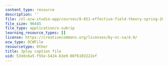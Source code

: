 ```yaml
---
content_type: resource
description: ''
file: /ol-ocw-studio-app/courses/8-851-effective-field-theory-spring-2013/53ddc6a5f55e5424b3e908f6103222ef_tKo9-jn7A3g.vtt
file_size: 96445
file_type: application/x-subrip
learning_resource_types: []
license: https://creativecommons.org/licenses/by-nc-sa/4.0/
ocw_type: OCWFile
resourcetype: Other
title: 3play caption file
uid: 53ddc6a5-f55e-5424-b3e9-08f6103222ef
---
```


